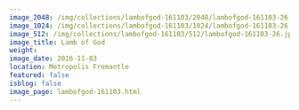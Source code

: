 ```yaml
---
image_2048: /img/collections/lambofgod-161103/2048/lambofgod-161103-26.jpg
image_1024: /img/collections/lambofgod-161103/1024/lambofgod-161103-26.jpg
image_512: /img/collections/lambofgod-161103/512/lambofgod-161103-26.jpg
image_title: Lamb of God
weight: 
image_date: 2016-11-03
location: Metropolis Fremantle
featured: false
isblog: false
image_page: lambofgod-161103.html
---
```

